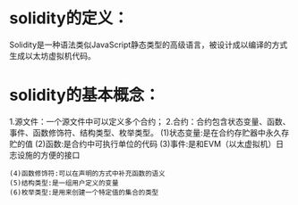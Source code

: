 # solidity的定义：
  Solidity是一种语法类似JavaScript静态类型的高级语言，被设计成以编译的方式生成以太坊虚拟机代码。

# solidity的基本概念：
  1.源文件：一个源文件中可以定义多个合约；
  2.合约：合约包含状态变量、函数、事件、函数修饰符、结构类型、枚举类型。
    (1)状态变量:是在合约存贮器中永久存贮的值
    (2)函数:是合约中可执行单位的代码 
    (3)事件:是和EVM（以太虚拟机）日志设施的方便的接口

    (4)函数修饰符:可以在声明的方式中补充函数的语义
    (5)结构类型:是一组用户定义的变量
    (6)枚举类型:是用来创建一个特定值的集合的类型